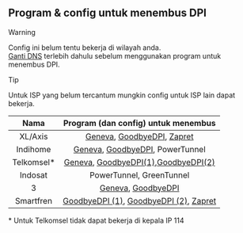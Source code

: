 ## Program & config untuk menembus DPI

> [!WARNING]  
> Config ini belum tentu bekerja di wilayah anda.  \
> [Ganti DNS](../README.md#aplikasi-aplikasi-dns) terlebih dahulu sebelum menggunakan program untuk menembus DPI.

> [!TIP]  
> Untuk ISP yang belum tercantum mungkin config untuk ISP lain dapat bekerja.

| Nama | Program (dan config) untuk menembus |
| :---: | :---: |
| XL/Axis | [Geneva](geneva/3-axis-indihome-telkomsel), [GoodbyeDPI](goodbyedpi/smartfren-telkomsel-xl), [Zapret](zapret/smartfren-xl) |
| Indihome | [Geneva](geneva/3-axis-indihome-telkomsel), [GoodbyeDPI](goodbyedpi/3-indihome-telkomsel-smartfren), PowerTunnel |
| Telkomsel\* | [Geneva](geneva/3-axis-indihome-telkomsel), [GoodbyeDPI(1)](goodbyedpi/3-indihome-telkomsel-smartfren),[GoodbyeDPI(2)](goodbyedpi/smartfren-telkomsel-xl) |
| Indosat | PowerTunnel, GreenTunnel |
| 3 | [Geneva](geneva/3-axis-indihome-telkomsel), [GoodbyeDPI](goodbyedpi/3-indihome-telkomsel-smartfren) |
| Smartfren | [GoodbyeDPI (1)](goodbyedpi/smartfren-telkomsel-xl), [GoodbyeDPI (2)](goodbyedpi/3-indihome-telkomsel-smartfren), [Zapret](zapret/smartfren-xl) |

\* Untuk Telkomsel tidak dapat bekerja di kepala IP 114

